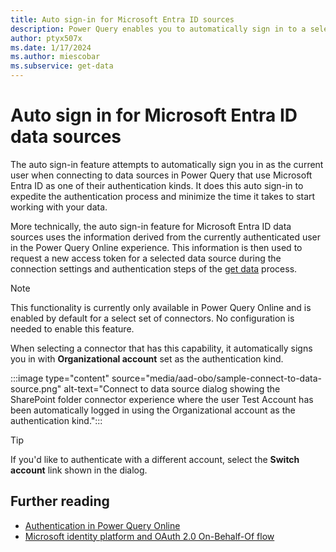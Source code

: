 ```yaml
---
title: Auto sign-in for Microsoft Entra ID sources
description: Power Query enables you to automatically sign in to a select set of data sources that use the Microsoft Entra ID as its authentication kind based on the current authenticated user.
author: ptyx507x
ms.date: 1/17/2024
ms.author: miescobar
ms.subservice: get-data
---
```


# Auto sign in for Microsoft Entra ID data sources

The auto sign-in feature attempts to automatically sign you in as the current user when connecting to data sources in Power Query that use Microsoft Entra ID as one of their authentication kinds. It does this auto sign-in to expedite the authentication process and minimize the time it takes to start working with your data.

More technically, the auto sign-in feature for Microsoft Entra ID data sources uses the information derived from the currently authenticated user in the Power Query Online experience. This information is then used to request a new access token for a selected data source during the connection settings and authentication steps of the [get data](get-data-experience.md#1-connection-settings) process.

>[!NOTE]
>This functionality is currently only available in Power Query Online and is enabled by default for a select set of connectors. No configuration is needed to enable this feature.

When selecting a connector that has this capability, it automatically signs you in with **Organizational account** set as the authentication kind.

:::image type="content" source="media/aad-obo/sample-connect-to-data-source.png" alt-text="Connect to data source dialog showing the SharePoint folder connector experience where the user Test Account has been automatically logged in using the Organizational account as the authentication kind.":::

>[!TIP]
>If you'd like to authenticate with a different account, select the **Switch account** link shown in the dialog.

## Further reading

* [Authentication in Power Query Online](connection-authentication-pqo.md)
* [Microsoft identity platform and OAuth 2.0 On-Behalf-Of flow](/azure/active-directory/develop/v2-oauth2-on-behalf-of-flow)